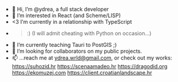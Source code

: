 - 👋 Hi, I’m @ydrea, a full stack developer 
- 👀 I’m interested in React (and Scheme/LISP)
- <3 I'm currently in a relationship with TypeScript
- >:) (I will admit cheating with Python on occasion...)
- 🌱 I’m currently teaching Tauri to PostGIS ;)
- 💞️ I’m looking for collaborators on my public projects.
- 📫 ...reach me at ydrea.wrld@gmail.com, or check out my works:
  https://suhozid.hr
  https://scenaamadeo.hr
  https://dragodid.org
  https://ekomuzej.com
  https://client.croatianlandscape.hr

<!---
ydrea/ydrea is a ✨ special ✨ repository because its `README.md` (this file) appears on your GitHub profile.
You can click the Preview link to take a look at your changes.
--->
